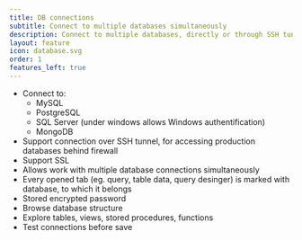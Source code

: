 ```yaml
---
title: DB connections
subtitle: Connect to multiple databases simultaneously
description: Connect to multiple databases, directly or through SSH tunnel
layout: feature
icon: database.svg
order: 1
features_left: true
---
```


* Connect to:
  * MySQL
  * PostgreSQL
  * SQL Server (under windows allows Windows authentification)
  * MongoDB
* Support connection over SSH tunnel, for accessing production databases behind firewall
* Support SSL
* Allows work with multiple database connections simultaneously
* Every opened tab (eg. query, table data, query desinger) is marked with database, to which it belongs
* Stored encrypted password
* Browse database structure
* Explore tables, views, stored procedures, functions
* Test connections before save
